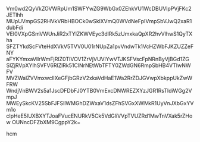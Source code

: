 Vm0wd2QyVkZOVWRpUm1SWFYwZG9WbGx0ZEhkVU1WcDBUVlpPVjFKc2JETlhh
MUpUVmpGS2RHVkVRbHBOCk0wSklXVmQ0WVdNeFpIVmpSbVJwQ2xaR1dubFdi
VEI0VXpGSmVWUnJiR2xTYlZKWVEyc3dlRk5zUmxkaQpXR2hvVlhwS1QyTXha
SFZTYkdScFVteHdXVkV5TVV0U01rNUpZa1pvVndwTk1VcHZWbFJKZUZZeFNY
aFYKYmxaVllrWmFjRlZ0TlVOV1ZrVjVUVlYwVTJKSFVscFpNRnByVjBGd1ZG
SlZjRVpXYlhSVFV6RlZlRk51ClNrNEtWbTFTY0ZWdGN6RmpSbHB4VTIwNWFV
MVZWalZVVmxwcllXeGFjbGRzV2xkaVdHaE1Wa2RrZDJGVwpXbkppUkZwWFRW
WndjVnBWV2s5a1JscDFDbFJ0YTB0VmExcDNWREZXYzJGR1RsTldiWGg2VmpJ
MWEySkcKV25SbFJFSllWMGhDZWxaV1dsZFhSVGxXWlVkR1UyVnJXbGxYVm1o
clpHeE5lUXBXYTJoaFVucENURkV5Ck5VdGliVVpTVUZRd1MwTnVXak5rZHow
OUNncDFZbXM9CgppY2k=

hcm